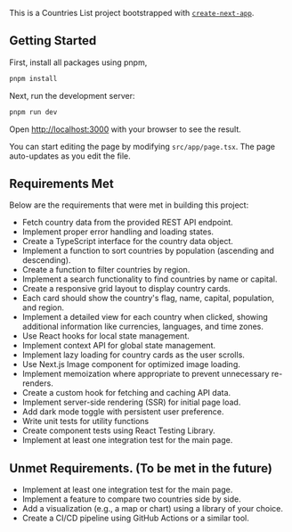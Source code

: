 This is a Countries List project bootstrapped with [`create-next-app`](https://github.com/vercel/next.js/tree/canary/packages/create-next-app).

## Getting Started

First, install all packages using pnpm,

```bash
pnpm install
```

Next, run the development server:

```bash
pnpm run dev
```

Open [http://localhost:3000](http://localhost:3000) with your browser to see the result.

You can start editing the page by modifying `src/app/page.tsx`. The page auto-updates as you edit the file.

## Requirements Met

Below are the requirements that were met in building this project:

- Fetch country data from the provided REST API endpoint.
- Implement proper error handling and loading states.
- Create a TypeScript interface for the country data object.
- Implement a function to sort countries by population (ascending and descending).
- Create a function to filter countries by region.
- Implement a search functionality to find countries by name or capital.
- Create a responsive grid layout to display country cards.
- Each card should show the country's flag, name, capital, population, and region.
- Implement a detailed view for each country when clicked, showing additional information like currencies, languages, and time zones.
- Use React hooks for local state management.
- Implement context API for global state management.
- Implement lazy loading for country cards as the user scrolls.
- Use Next.js Image component for optimized image loading.
- Implement memoization where appropriate to prevent unnecessary re-renders.
- Create a custom hook for fetching and caching API data.
- Implement server-side rendering (SSR) for initial page load.
- Add dark mode toggle with persistent user preference.
- Write unit tests for utility functions
- Create component tests using React Testing Library.
- Implement at least one integration test for the main page.

## Unmet Requirements. (To be met in the future)

- Implement at least one integration test for the main page.
- Implement a feature to compare two countries side by side.
- Add a visualization (e.g., a map or chart) using a library of your choice.
- Create a CI/CD pipeline using GitHub Actions or a similar tool.

